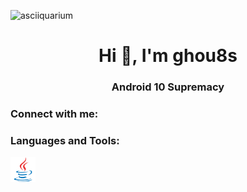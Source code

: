 ![asciiquarium](https://user-images.githubusercontent.com/42911446/160369493-390d887d-78a4-4919-8f48-ea5be9c12cee.gif)

<h1 align="center">Hi 👋, I'm ghou8s</h1>
<h3 align="center">Android 10 Supremacy</h3>

<h3 align="left">Connect with me:</h3>
<p align="left">
</p>

<h3 align="left">Languages and Tools:</h3>
<p align="left"> <a href="https://www.java.com" target="_blank" rel="noreferrer"> <img src="https://raw.githubusercontent.com/devicons/devicon/master/icons/java/java-original.svg" alt="java" width="40" height="40"/> </a> </p>

